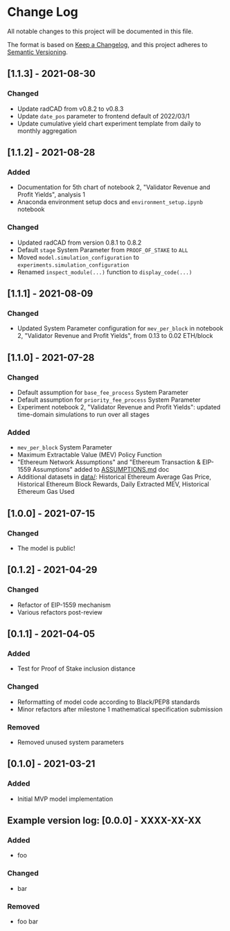 # Change Log
All notable changes to this project will be documented in this file.

The format is based on [Keep a Changelog](https://keepachangelog.com/en/1.0.0/),
and this project adheres to [Semantic Versioning](https://semver.org/spec/v2.0.0.html).

## [1.1.3] - 2021-08-30
### Changed
- Update radCAD from v0.8.2 to v0.8.3
- Update `date_pos` parameter to frontend default of 2022/03/1
- Update cumulative yield chart experiment template from daily to monthly aggregation

## [1.1.2] - 2021-08-28
### Added
- Documentation for 5th chart of notebook 2, "Validator Revenue and Profit Yields", analysis 1
- Anaconda environment setup docs and `environment_setup.ipynb` notebook

### Changed
- Updated radCAD from version 0.8.1 to 0.8.2
- Default `stage` System Parameter from `PROOF_OF_STAKE` to `ALL`
- Moved `model.simulation_configuration` to `experiments.simulation_configuration`
- Renamed `inspect_module(...)` function to `display_code(...)`

## [1.1.1] - 2021-08-09
### Changed
- Updated System Parameter configuration for `mev_per_block` in notebook 2, "Validator Revenue and Profit Yields", from 0.13 to 0.02 ETH/block

## [1.1.0] - 2021-07-28
### Changed
- Default assumption for `base_fee_process` System Parameter
- Default assumption for `priority_fee_process` System Parameter
- Experiment notebook 2, "Validator Revenue and Profit Yields": updated time-domain simulations to run over all stages

### Added
- `mev_per_block` System Parameter
- Maximum Extractable Value (MEV) Policy Function
- "Ethereum Network Assumptions" and "Ethereum Transaction & EIP-1559 Assumptions" added to [ASSUMPTIONS.md](ASSUMPTIONS.md) doc
- Additional datasets in [data/](data/): Historical Ethereum Average Gas Price, Historical Ethereum Block Rewards, Daily Extracted MEV, Historical Ethereum Gas Used

## [1.0.0] - 2021-07-15
### Changed
- The model is public!

## [0.1.2] - 2021-04-29
### Changed
- Refactor of EIP-1559 mechanism
- Various refactors post-review

## [0.1.1] - 2021-04-05
### Added
- Test for Proof of Stake inclusion distance

### Changed
- Reformatting of model code according to Black/PEP8 standards
- Minor refactors after milestone 1 mathematical specification submission

### Removed
- Removed unused system parameters

## [0.1.0] - 2021-03-21
### Added
- Initial MVP model implementation

## Example version log: [0.0.0] - XXXX-XX-XX
### Added
- foo

### Changed
- bar

### Removed
- foo bar
